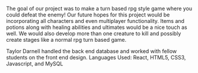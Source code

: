 The goal of our project was to make a turn based rpg style game where you could defeat the enemy! Our future hopes for this project would be incorporating all characters and even multiplayer functionality. Items and potions along with healing abilities and ultimates would
be a nice touch as well. We would also develop more than one creature to kill and possibly create stages like a normal rpg turn based game.

Taylor Darnell handled the back end database and worked with fellow students on the front end design.
Languages Used:
React, HTML5, CSS3, Javascript, and MySQL
